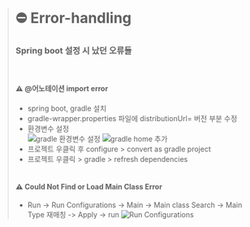 > # ⛔ Error-handling
> ### Spring boot 설정 시 났던 오류들
>
> <br>
> 
> #### :warning: @어노테이션 import error
> - spring boot, gradle 설치 <br>
> - gradle-wrapper.properties 파일에 distributionUrl= 버전 부분 수정
> - 환경변수 설정 <br>
> ![gradle 환경변수 설정](https://user-images.githubusercontent.com/76691954/156149207-90433adf-944e-4e4b-956a-fa859865406e.PNG)
> ![gradle home 추가](https://user-images.githubusercontent.com/76691954/156149222-62417ac7-f576-4e67-93d6-d766fc8eb35c.PNG)
> - 프로젝트 우클릭 후 configure > convert as gradle project 
> -  프로젝트 우클릭 > gradle > refresh dependencies <br> <br>
> #### :warning: Could Not Find or Load Main Class Error
> - Run -> Run Configurations -> Main -> Main class Search -> Main Type 재매칭 -> Apply -> run
> ![Run Configurations](https://user-images.githubusercontent.com/76691954/156162447-e0197576-2863-476f-95aa-2d51defe3d23.png)
